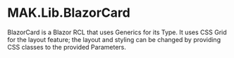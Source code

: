 # MAK.Lib.BlazorCard
BlazorCard is a Blazor RCL that uses Generics for its Type. It uses CSS Grid for the layout feature; the layout and styling can be changed by providing CSS classes to the provided Parameters.
